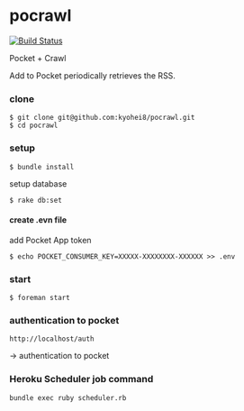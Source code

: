 pocrawl
=======
[![Build Status](https://travis-ci.org/kyohei8/pocrawl.png?branch=master)](https://travis-ci.org/kyohei8/pocrawl)

Pocket + Crawl

Add to Pocket periodically retrieves the RSS.

### clone 
```
$ git clone git@github.com:kyohei8/pocrawl.git
$ cd pocrawl
```

### setup 
```
$ bundle install
```
setup database
```
$ rake db:set
```
#### create .evn file
add Pocket App token
```
$ echo POCKET_CONSUMER_KEY=XXXXX-XXXXXXXX-XXXXXX >> .env
```

### start
```
$ foreman start
```

### authentication to pocket
`http://localhost/auth`

-> authentication to pocket

### Heroku Scheduler job command
```
bundle exec ruby scheduler.rb
```
